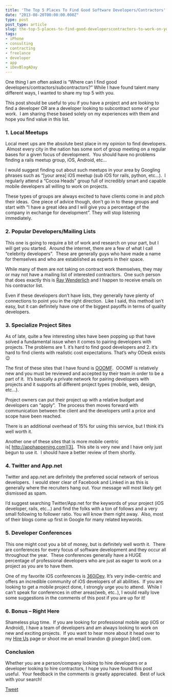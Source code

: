 ```yaml
---
title: 'The Top 5 Places To Find Good Software Developers/Contractors'
date: "2013-08-20T00:00:00.000Z"
type: post 
post_type: article
slug: the-top-5-places-to-find-good-developerscontractors-to-work-on-your-projects
tags: 
- iPhone
- consulting
- contracting
- freelance
- developer
- app
- iDevBlogADay
---
```

One thing I am often asked is &#8220;Where can I find good developers/contractors/subcontractors?&#8221; While I have found talent many different ways, I wanted to share my top 5 with you.

This post should be useful to you if you have a project and are looking to find a developer OR are a developer looking to subcontract some of your work.  I am sharing these based solely on my experiences with them and hope you find value in this list.

### 1. Local Meetups

Local meet ups are the absolute best place in my opinion to find developers.  Almost every city in the nation has some sort of group meeting on a regular bases for a given focus of development.  You should have no problems finding a rails meetup group, iOS, Android, etc&#8230;

I would suggest finding out about such meetups in your area by Googling phrases such as &#8220;[your area] iOS meetup (sub iOS for rails, python, etc&#8230;).  I regularly attend a &#8220;Cocoa Heads&#8221; group full of incredibly smart and capable mobile developers all willing to work on projects.

These types of groups are always excited to have clients come in and pitch their ideas.  One piece of advice though, don&#8217;t go in to these groups and start with &#8220;I have a great idea and I will give you a percentage of the company in exchange for development&#8221;. They will stop listening immediately.

### 2. Popular Developers/Mailing Lists

This one is going to require a bit of work and research on your part, but I will get you started.  Around the internet, there are a few of what I call &#8220;celebrity developers&#8221;.  These are generally guys who have made a name for themselves and who are established as experts in their space.

While many of them are not taking on contract work themselves, they may or may not have a mailing list of interested contractors.  One such person that does exactly this is [Ray Wenderlich][1] and I happen to receive emails on his contractor list.

Even if these developers don&#8217;t have lists, they generally have plenty of connections to point you in the right direction.  Like I said, this method isn&#8217;t easy, but it can definitely have one of the biggest payoffs in terms of quality developers.

### 3. Specialize Project Sites

As of late, quite a few interesting sites have been popping up that have solved a fundamental issue when it comes to pairing developers with projects. The problems are 1. it&#8217;s hard to find good developers and 2. it&#8217;s hard to find clients with realistic cost expectations. That&#8217;s why ODesk exists 😉

The first of these sites that I have found is [OOOMF][2].  OOOMF is relatively new and you must be reviewed and accepted by their team in order to be a part of it.  It&#8217;s basically a private network for pairing developers with projects and it supports all different project types (mobile, web, design, etc&#8230;).

Project owners can put their project up with a relative budget and developers can &#8220;apply&#8221;.  The process then moves forward with communication between the client and the developers until a price and scope have been reached.

There is an additional overhead of 15% for using this service, but I think it&#8217;s well worth it.

Another one of these sites that is more mobile centric is[ http://apphappening.com][3].  This site is very new and I have only just begun to use it.  I should have a better review of them shortly.

### 4. Twitter and App.net

Twitter and app.net are definitely the preferred social network of serious developers.  I would steer clear of Facebook and Linked in as this is generally where the recruiters hang out. Your message will most likely get dismissed as spam.

I&#8217;d suggest searching Twitter/App.net for the keywords of your project (iOS developer, rails, etc&#8230;) and find the folks with a ton of follows and a very small following to follower ratio. You will know them right away.  Also, most of their blogs come up first in Google for many related keywords.

### 5. Developer Conferences

This one might cost you a bit of money, but is definitely well worth it.  There are conferences for every focus of software development and they occur all throughout the year.  These conferences generally have a HUGE percentage of professional developers who are just as eager to work on a project as you are to have them.

One of my favorite iOS conferences is [360iDev][4]. It&#8217;s very indie-centric and offers an incredible community of iOS developers of all abilities.  If you are looking to get a mobile project done, I strongly urge you to attend.  While I can&#8217;t speak for conferences in other areas(web, etc..), I would really love some suggestions in the comments of this post if you are up for it!

### 6. Bonus &#8211; Right Here

Shameless plug time.  If you are looking for professional mobile app (iOS or Android), I have a team of developers and am always looking to work on new and exciting projects.  If you want to hear more about it head over to my [Hire Us][5] page or shoot me an email brandon @ pixegon [dot] com.

### Conclusion

Whether you are a person/company looking to hire developers or a developer looking to hire contractors, I hope you have found this post useful.  Your feedback in the comments is greatly appreciated.  Best of luck with your search!

<div style="">
  <a href="http://twitter.com/share" class="twitter-share-button" data-count="horizontal" data-text="The Top 5 Places To Find Good Software Developers/Contractors" data-url="http://brandontreb.com/the-top-5-places-to-find-good-developerscontractors-to-work-on-your-projects"  data-via="brandontreb" data-related="brandontreb:">Tweet</a>
</div>

 [1]: http://raywenderlich.com
 [2]: http://ooomf.com
 [3]: http://apphappening.com
 [4]: http://360idev.com
 [5]: http://pixegon.com/